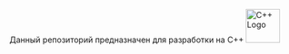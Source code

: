 Данный репозиторий предназначен для разработки на С++
<img src="https://raw.githubusercontent.com/isocpp/logos/master/cpp_logo.png" alt="C++ Logo" width="60" height="60">
